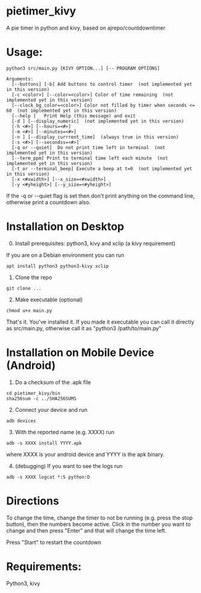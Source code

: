 # pietimer_kivy
A pie timer in python and kivy, based on ajrepo/countdowntimer

# Usage: 

```
python3 src/main.py [KIVY OPTION...] [-- PROGRAM OPTIONS]

Arguments:
  [--buttons] [-b] Add buttons to control timer  (not implemented yet in this version)
  [-c <color>] [--color=<color>] Color of time remaining  (not implemented yet in this version)
  [--clock_bg_color=<color>] Color not filled by timer when seconds <= 60  (not implemented yet in this version)
  [--help ]   Print Help (this message) and exit
  [-d ] [--display_numeric]  (not implemented yet in this version)
  [-h <#>] [--hours=<#>]
  [-m <#>] [--minutes=<#>]
  [-n ] [--display_currrent_time]  (always true in this version)
  [-s <#>] [--secondss=<#>]
  [-q or --quiet]  Do not print time left in terminal  (not implemented yet in this version)
  [--term_ppm] Print to terminal time left each minute  (not implemented yet in this version)
  [-t or --terminal_beep] Execute a beep at t=0  (not implemented yet in this version)
  [-x <#xwidth>] [--x_size=<#xwidth>]
  [-y <#yheight>] [--y_size=<#yheight>]
```

If the -q or --quiet flag is set then don't print anything on the command line, otherwise print a countdown also.

# Installation on Desktop

0. Install prerequisites: python3, kivy and xclip (a kivy requirement)

If you are on a Debian environment you can run

`apt install python3 python3-kivy xclip`

1. Clone the repo

`git clone ... `

2. Make executable (optional)

`chmod u+x main.py`

That's it. You've installed it. If you made it executable you can call it directly
as src/main.py, otherwise call it as "python3 /path/to/main.py"

# Installation on Mobile Device (Android)

1. Do a checksum of the .apk file

```
cd pietimer_kivy/bin
sha256sum -c ../SHA256SUMS 
```

2. Connect your device and run

`adb devices`

3. With the reported name (e.g. XXXX) run

`adb -s XXXX install YYYY.apk `

where XXXX is your android device and YYYY is the apk binary. 

4. (debugging) If you want to see the logs run 

`adb -s XXXX logcat *:S python:D`


# Directions

To change the time, change the timer to not be running (e.g. press the stop button), then
the numbers become active. Click in the number you want to change and then press "Enter"
and that will change the time left. 

Press "Start" to restart the countdown

# Requirements:
Python3, kivy
